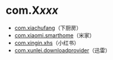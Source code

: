 # com.X*xxx*

- [com.xiachufang](./com.xiachufang/readme.md)（下厨房）
- [com.xiaomi.smarthome](./com.xiaomi.smarthome/readme.md)（米家）
- [com.xingin.xhs](./com.xingin.xhs/readme.md)（小红书）
- [com.xunlei.downloadprovider](./com.xunlei.downloadprovider/readme.md)（迅雷）

